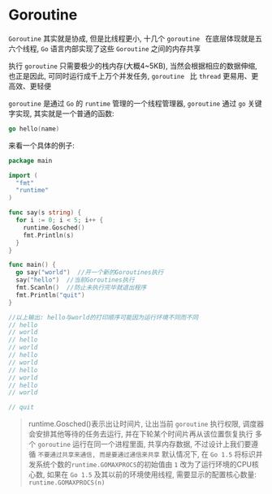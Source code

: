 # Goroutine

`Goroutine` 其实就是协成, 但是比线程更小, 十几个 `goroutine ` 在底层体现就是五六个线程, `Go` 语言内部实现了这些 `Goroutine` 之间的内存共享

执行 `goroutine` 只需要极少的栈内存(大概4~5KB), 当然会根据相应的数据伸缩, 也正是因此, 可同时运行成千上万个并发任务, `goroutine ` 比 `thread` 更易用、更高效、更轻便

`goroutine` 是通过 `Go` 的 `runtime` 管理的一个线程管理器, `goroutine` 通过 `go` 关键字实现, 其实就是一个普通的函数:
``` Go
go hello(name)
```

来看一个具体的例子:
``` Go
package main

import (
  "fmt"
  "runtime"
)

func say(s string) {
  for i := 0; i < 5; i++ {
    runtime.Gosched()
    fmt.Println(s)
  }
}

func main() {
  go say("world")  //开一个新的Goroutines执行
  say("hello")  //当前Goroutines执行
  fmt.Scanln()  //防止未执行完毕就退出程序
  fmt.Println("quit")
}

//以上输出: hello与world的打印顺序可能因为运行环境不同而不同
// hello
// world
// hello
// world
// hello
// world
// hello
// world
// hello
// world

// quit
```
> runtime.Gosched()表示出让时间片, 让出当前 `goroutine` 执行权限, 调度器会安排其他等待的任务去运行, 并在下轮某个时间片再从该位置恢复执行
多个 `goroutine` 运行在同一个进程里面, 共享内存数据, 不过设计上我们要遵循 `不要通过共享来通信, 而是要通过通信来共享`
> 默认情况下, 在 `Go 1.5` 将标识并发系统个数的`runtime.GOMAXPROCS`的初始值由 `1` 改为了运行环境的CPU核心数, 如果在 `Go 1.5` 及其以前的环境使用线程, 需要显示的配置核心数量: `runtime.GOMAXPROCS(n)`
